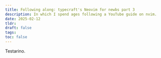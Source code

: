 ```yaml
---
title: Following along: typecraft's Neovim for newbs part 3
description: In which I spend ages following a YouTube guide on nvim.
date: 2025-02-12
tldr: 
draft: false
tags:
toc: false
---
```

Testarino.

